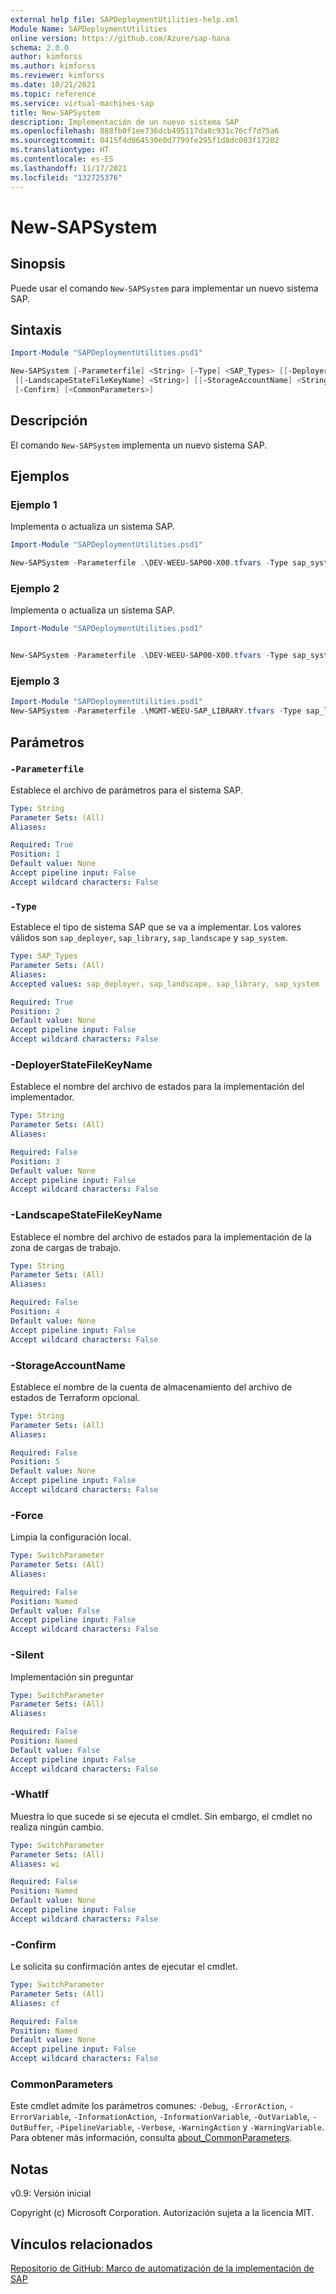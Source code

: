 ```yaml
---
external help file: SAPDeploymentUtilities-help.xml
Module Name: SAPDeploymentUtilities
online version: https://github.com/Azure/sap-hana
schema: 2.0.0
author: kimforss
ms.author: kimforss
ms.reviewer: kimforss
ms.date: 10/21/2021
ms.topic: reference
ms.service: virtual-machines-sap
title: New-SAPSystem
description: Implementación de un nuevo sistema SAP
ms.openlocfilehash: 888fb0f1ee736dcb495117da8c931c76cf7d75a6
ms.sourcegitcommit: 0415f4d064530e0d7799fe295f1d8dc003f17202
ms.translationtype: HT
ms.contentlocale: es-ES
ms.lasthandoff: 11/17/2021
ms.locfileid: "132725376"
---
```

# New-SAPSystem

## Sinopsis
Puede usar el comando `New-SAPSystem` para implementar un nuevo sistema SAP.

## Sintaxis

```powershell
Import-Module "SAPDeploymentUtilities.psd1"

New-SAPSystem [-Parameterfile] <String> [-Type] <SAP_Types> [[-DeployerStateFileKeyName] <String>]
 [[-LandscapeStateFileKeyName] <String>] [[-StorageAccountName] <String>] [-Force] [-Silent] [-WhatIf]
 [-Confirm] [<CommonParameters>]
```

## Descripción
El comando `New-SAPSystem` implementa un nuevo sistema SAP.

## Ejemplos

### Ejemplo 1

Implementa o actualiza un sistema SAP.

```powershell
Import-Module "SAPDeploymentUtilities.psd1"

New-SAPSystem -Parameterfile .\DEV-WEEU-SAP00-X00.tfvars -Type sap_system
```

### Ejemplo 2

Implementa o actualiza un sistema SAP.


```powershell
Import-Module "SAPDeploymentUtilities.psd1"


New-SAPSystem -Parameterfile .\DEV-WEEU-SAP00-X00.tfvars -Type sap_system -DeployerStateFileKeyName MGMT-WEEU-DEP00-INFRASTRUCTURE.terraform.tfstate -LandscapeStateFileKeyName DEV-WEEU-SAP01-INFRASTRUCTURE.terraform.tfstate
```

### Ejemplo 3
```powershell
Import-Module "SAPDeploymentUtilities.psd1"
New-SAPSystem -Parameterfile .\MGMT-WEEU-SAP_LIBRARY.tfvars -Type sap_library
```

## Parámetros

### `-Parameterfile`
Establece el archivo de parámetros para el sistema SAP.

```yaml
Type: String
Parameter Sets: (All)
Aliases:

Required: True
Position: 1
Default value: None
Accept pipeline input: False
Accept wildcard characters: False
```

### `-Type`
Establece el tipo de sistema SAP que se va a implementar. Los valores válidos son `sap_deployer`, `sap_library`, `sap_landscape` y `sap_system`.

```yaml
Type: SAP_Types
Parameter Sets: (All)
Aliases:
Accepted values: sap_deployer, sap_landscape, sap_library, sap_system

Required: True
Position: 2
Default value: None
Accept pipeline input: False
Accept wildcard characters: False
```

### -DeployerStateFileKeyName
Establece el nombre del archivo de estados para la implementación del implementador.

```yaml
Type: String
Parameter Sets: (All)
Aliases:

Required: False
Position: 3
Default value: None
Accept pipeline input: False
Accept wildcard characters: False
```

### -LandscapeStateFileKeyName
Establece el nombre del archivo de estados para la implementación de la zona de cargas de trabajo.


```yaml
Type: String
Parameter Sets: (All)
Aliases:

Required: False
Position: 4
Default value: None
Accept pipeline input: False
Accept wildcard characters: False
```

### -StorageAccountName
Establece el nombre de la cuenta de almacenamiento del archivo de estados de Terraform opcional.

```yaml
Type: String
Parameter Sets: (All)
Aliases:

Required: False
Position: 5
Default value: None
Accept pipeline input: False
Accept wildcard characters: False
```

### -Force
Limpia la configuración local.

```yaml
Type: SwitchParameter
Parameter Sets: (All)
Aliases:

Required: False
Position: Named
Default value: False
Accept pipeline input: False
Accept wildcard characters: False
```

### -Silent
Implementación sin preguntar

```yaml
Type: SwitchParameter
Parameter Sets: (All)
Aliases:

Required: False
Position: Named
Default value: False
Accept pipeline input: False
Accept wildcard characters: False
```

### -WhatIf
Muestra lo que sucede si se ejecuta el cmdlet. Sin embargo, el cmdlet no realiza ningún cambio.

```yaml
Type: SwitchParameter
Parameter Sets: (All)
Aliases: wi

Required: False
Position: Named
Default value: None
Accept pipeline input: False
Accept wildcard characters: False
```

### -Confirm
Le solicita su confirmación antes de ejecutar el cmdlet.

```yaml
Type: SwitchParameter
Parameter Sets: (All)
Aliases: cf

Required: False
Position: Named
Default value: None
Accept pipeline input: False
Accept wildcard characters: False
```

### CommonParameters
Este cmdlet admite los parámetros comunes: `-Debug`, `-ErrorAction`, `-ErrorVariable`, `-InformationAction`, `-InformationVariable`, `-OutVariable`, `-OutBuffer`, `-PipelineVariable`, `-Verbose`, `-WarningAction` y `-WarningVariable`. Para obtener más información, consulta [about_CommonParameters](https://go.microsoft.com/fwlink/?LinkID=113216).

## Notas
v0.9: Versión inicial

Copyright (c) Microsoft Corporation.
Autorización sujeta a la licencia MIT.

## Vínculos relacionados

[Repositorio de GitHub: Marco de automatización de la implementación de SAP](https://github.com/Azure/sap-hana)
